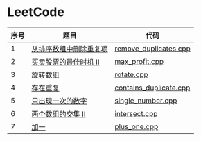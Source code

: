 # LeetCode

|序号|题目|代码|
|----|----|----|
|1| [从排序数组中删除重复项](https://leetcode-cn.com/problems/remove-duplicates-from-sorted-array/description/)|[remove_duplicates.cpp](https://github.com/ice-tong/LeetCode/blob/master/Array/remove_duplicates.cpp)|
|2|[买卖股票的最佳时机 II](https://leetcode-cn.com/explore/interview/card/top-interview-questions-easy/1/array/22/)|[max_profit.cpp](https://github.com/ice-tong/LeetCode/blob/master/Array/max_profit.cpp)|
|3|[旋转数组](https://leetcode-cn.com/explore/interview/card/top-interview-questions-easy/1/array/23/)|[rotate.cpp](https://github.com/ice-tong/LeetCode/blob/master/Array/rotate.cpp)|
|4|[存在重复](https://leetcode-cn.com/explore/interview/card/top-interview-questions-easy/1/array/24/)|[contains_duplicate.cpp](https://github.com/ice-tong/LeetCode/blob/master/Array/contains_duplicate.cpp)|
|5|[只出现一次的数字](https://leetcode-cn.com/explore/interview/card/top-interview-questions-easy/1/array/25/)|[single_number.cpp](https://github.com/ice-tong/LeetCode/blob/master/Array/single_number.cpp)|
|6|[两个数组的交集 II](https://leetcode-cn.com/explore/interview/card/top-interview-questions-easy/1/array/26/)|[intersect.cpp](https://github.com/ice-tong/LeetCode/blob/master/Array/intersect.cpp)|
|7|[加一](https://leetcode-cn.com/explore/interview/card/top-interview-questions-easy/1/array/27/)|[plus_one.cpp](https://github.com/ice-tong/LeetCode/blob/master/Array/plus_one.cpp)
